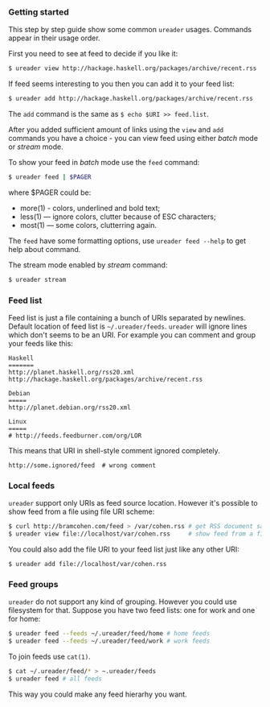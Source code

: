 ### Getting started

This step by step guide show some common `ureader` usages.
Commands appear in their usage order.

First you need to see at feed to decide if you like it:

```bash
$ ureader view http://hackage.haskell.org/packages/archive/recent.rss
```

If feed seems interesting to you then you can add it to your feed
list:

```bash
$ ureader add http://hackage.haskell.org/packages/archive/recent.rss
```

The `add` command is the same as `$ echo $URI >> feed.list`.

After you added sufficient amount of links using the `view` and `add`
commands you have a choice - you can view feed using either _batch_
mode or _stream_ mode.

To show your feed in _batch_ mode use the `feed` command:

```bash
$ ureader feed | $PAGER
```

where $PAGER could be:

* more(1) - colors, underlined and bold text;
* less(1) — ignore colors, clutter because of ESC characters;
* most(1) — some colors, clutterring again.

The `feed` have some formatting options, use `ureader feed --help` to
get help about command.

The stream mode enabled by _stream_ command:

```bash
$ ureader stream
```

### Feed list

Feed list is just a file containing a bunch of URIs separated by
newlines. Default location of feed list is
`~/.ureader/feeds`. `ureader` will ignore lines which don't seems to
be an URI. For example you can comment and group your feeds like this:

```
Haskell
=======
http://planet.haskell.org/rss20.xml
http://hackage.haskell.org/packages/archive/recent.rss

Debian
=====
http://planet.debian.org/rss20.xml

Linux
=====
# http://feeds.feedburner.com/org/LOR
```

This means that URI in shell-style comment ignored completely.

```
http://some.ignored/feed  # wrong comment
```

### Local feeds

`ureader` support only URIs as feed source location. However it's
possible to show feed from a file using file URI scheme:

```bash
$ curl http://bramcohen.com/feed > /var/cohen.rss # get RSS document sample
$ ureader view file://localhost/var/cohen.rss     # show feed from a file
```

You could also add the file URI to your feed list just like any other
URI:

```
$ ureader add file://localhost/var/cohen.rss
```

### Feed groups

`ureader` do not support any kind of grouping. However you could use
filesystem for that. Suppose you have two feed lists: one for work and
one for home:

```bash
$ ureader feed --feeds ~/.ureader/feed/home # home feeds
$ ureader feed --feeds ~/.ureader/feed/work # work feeds
```

To join feeds use `cat(1)`.

```bash
$ cat ~/.ureader/feed/* > ~.ureader/feeds
$ ureader feed # all feeds
```

This way you could make any feed hierarhy you want.
